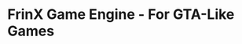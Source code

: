 FrinX Game Engine - For GTA-Like Games
======================================================================
